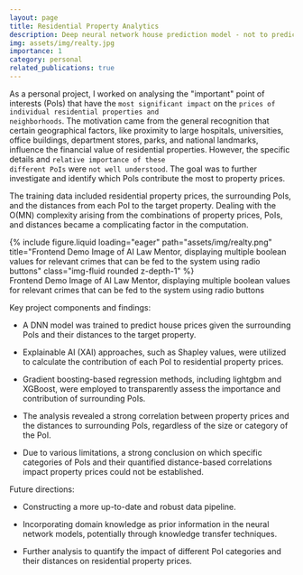 ```yaml
---
layout: page
title: Residential Property Analytics
description: Deep neural network house prediction model - not to predict property prices, but to capture the set of PoIs that contribute most to the price
img: assets/img/realty.jpg
importance: 1
category: personal
related_publications: true
---
```


As a personal project, I worked on analysing the "important" point of interests (PoIs) that have the <code>most significant impact</code> on the <code>prices of individual residential properties and neighborhoods</code>. The motivation came from the general recognition that certain geographical factors, like proximity to large hospitals, universities, office buildings, department stores, parks, and national landmarks, influence the financial value of residential properties. However, the specific details and <code>relative importance of these different PoIs</code> were <code>not well understood</code>. The goal was to further investigate and identify which PoIs contribute the most to property prices. 

The training data included residential property prices, the surrounding PoIs, and the distances from each PoI to the target property. Dealing with the O(MN) complexity arising from the combinations of property prices, PoIs, and distances became a complicating factor in the computation.

<div class="row">
    <div class="col-sm mt-3 mt-md-0">
        {% include figure.liquid loading="eager" path="assets/img/realty.png" title="Frontend Demo Image of AI Law Mentor, displaying multiple boolean values for relevant crimes that can be fed to the system using radio buttons" class="img-fluid rounded z-depth-1" %}
    </div>
</div>
<div class="caption">
    Frontend Demo Image of AI Law Mentor, displaying multiple boolean values for relevant crimes that can be fed to the system using radio buttons
</div>

Key project components and findings: 

- A DNN model was trained to predict house prices given the surrounding PoIs and their distances to the target property.

- Explainable AI (XAI) approaches, such as Shapley values, were utilized to calculate the contribution of each PoI to residential property prices.

- Gradient boosting-based regression methods, including lightgbm and XGBoost, were employed to transparently assess the importance and contribution of surrounding PoIs.

- The analysis revealed a strong correlation between property prices and the distances to surrounding PoIs, regardless of the size or category of the PoI.

- Due to various limitations, a strong conclusion on which specific categories of PoIs and their quantified distance-based correlations impact property prices could not be established.

Future directions: 

- Constructing a more up-to-date and robust data pipeline.

- Incorporating domain knowledge as prior information in the neural network models, potentially through knowledge transfer techniques.

- Further analysis to quantify the impact of different PoI categories and their distances on residential property prices.